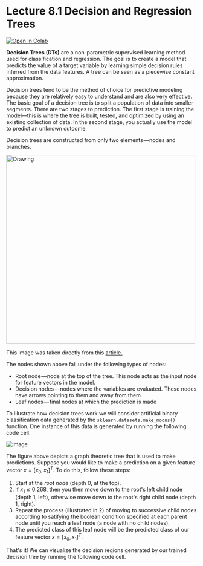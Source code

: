 # Lecture 8.1 Decision and Regression Trees

[![Open In Colab](https://colab.research.google.com/assets/colab-badge.svg)](https://colab.research.google.com/github/RandyRDavila/Data_Science_and_Machine_Learning_Spring_2022/blob/main/Lecture_8/Lecture_8_1.ipynb)

**Decision Trees (DTs)** are a non-parametric supervised learning method used for classification and regression. The goal is to create a model that predicts the value of a target variable by learning simple decision rules inferred from the data features. A tree can be seen as a piecewise constant approximation.

Decision trees tend to be the method of choice for predictive modeling because they are relatively easy to understand and are also very effective. The basic goal of a decision tree is to split a population of data into smaller segments. There are two stages to prediction. The first stage is training the model—this is where the tree is built, tested, and optimized by using an existing collection of data. In the second stage, you actually use the model to predict an unknown outcome.

Decision trees are constructed from only two elements — nodes and branches.

<img src="Decision_Tree_Example1.jpeg" alt="Drawing" style="width: 500px;"/>

This image was taken directly from this [article.](https://betterdatascience.com/mml-decision-trees/)


The nodes shown above fall under the following types of nodes:

* Root node — node at the top of the tree. This node acts as the input node for feature vectors in the model. 
* Decision nodes — nodes where the variables are evaluated. These nodes have arrows pointing to them and away from them
* Leaf nodes — final nodes at which the prediction is made

To illustrate how decision trees work we will consider artificial binary classification data generated by the ```sklearn.datasets.make_moons()``` function. One instance of this data is generated by running the following code cell. 


![image](https://github.com/ZhikangLiuu/Ind_577_Final_project/assets/165843914/081f3ed8-c3d2-4fee-9cf9-fff604f1fd18)



The figure above depicts a graph theoretic tree that is used to make predictions. Suppose you would like to make a prediction on a given feature vector $x = [x_0, x_1]^T$. To do this, follow these steps: 

1. Start at the *root node* (depth 0, at the top).
2. If $x_1 \le 0.268$, then you then move down to the root's left child node (depth 1, left), otherwise move down to the root's right child node (depth 1, right). 
3. Repeat the process (illustrated in 2) of moving to successive child nodes according to satifying the boolean condition specified at each parent node until you reach a leaf node (a node with no child nodes). 
4. The predicted class of this leaf node will be the predicted class of our feature vector $x = [x_0, x_1]^T$.

That's it! We can visualize the decision regions generated by our trained decision tree by running the following code cell. 
